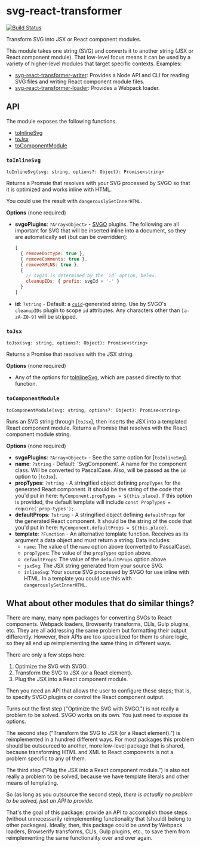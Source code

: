 # svg-react-transformer

[![Build Status](https://travis-ci.org/mapbox/svg-react-transformer.svg?branch=master)](https://travis-ci.org/mapbox/svg-react-transformer)

Transform SVG into JSX or React component modules.

This module takes one string (SVG) and converts it to another string (JSX or React component module).
That low-level focus means it can be used by a variety of higher-level modules that target specific contexts.
Examples:

- [svg-react-transformer-writer](https://github.com/mapbox/svg-react-transformer-writer): Provides a Node API and CLI for reading SVG files and writing React component module files.
- [svg-react-transformer-loader](https://github.com/mapbox/svg-react-transformer-loader): Provides a Webpack loader.

## API

The module exposes the following functions.

- [toInlineSvg]
- [toJsx]
- [toComponentModule]

### `toInlineSvg`

`toInlineSvg(svg: string, options?: Object): Promise<string>`

Returns a Promsie that resolves with your SVG processed by SVGO so that it is optimized and works inline with HTML.

You could use the result with `dangerouslySetInnerHTML`.

**Options** (none required)

- **svgoPlugins**: `?Array<Object>` - [SVGO](https://github.com/svg/svgo) plugins.
  The following are all important for SVG that will be inserted inline into a document, so they are automatically set (but can be overridden):
  ```js
  [
    { removeDoctype: true },
    { removeComments: true },
    { removeXMLNS: true },
    {
      // svgId is determined by the `id` option, below.
      cleanupIDs: { prefix: svgId + '-' }
    }
  ]
  ```
- **id**: `?string` - Default: a [`cuid`](https://github.com/ericelliott/cuid)-generated string.
  Use by SVGO's `cleanupIDs` plugin to scope `id` attributes.
  Any characters other than `[a-zA-Z0-9]` will be stripped.

### `toJsx`

`toJsx(svg: string, options?: Object): Promise<string>`

Returns a Promise that resolves with the JSX string.

**Options** (none required)

- Any of the options for [toInlineSvg], which are passed directly to that function.

### `toComponentModule`

`toComponentModule(svg: string, options?: Object): Promise<string>`

Runs an SVG string through [`toJsx`], then inserts the JSX into a templated React component module.
Returns a Promise that resolves with the React component module string.

**Options** (none required)

- **svgoPlugins**: `?Array<Object>` - See the same option for [`toInlineSvg`].
- **name**: `?string` - Default: 'SvgComponent'.
  A name for the component class.
  Will be converted to PascalCase.
  Also, will be passed as the `id` option to [`toJsx`].
- **propTypes**: `?string` - A stringified object defining `propTypes` for the generated React component.
  It should be the string of the code that you'd put in here: `MyComponent.propTypes = ${this.place}`.
  If this option is provided, the default template will include `const PropTypes = require('prop-types');`.
- **defaultProps**: `?string` - A stringified object defining `defaultProps` for the generated React component.
  It should be the string of the code that you'd put in here: `MyComponent.defaultProps = ${this.place}`.
- **template**: `?Function` - An alternative template function.
  Receives as its argument a data object and must return a string.
  Data includes:
  - `name`: The value of the `name` option above (converted to PascalCase).
  - `propTypes`: The value of the `propTypes` option above.
  - `defaultProps`: The value of the `defaultProps` option above.
  - `jsxSvg`: The JSX string generated from your source SVG.
  - `inlineSvg`: Your source SVG processed by SVGO for use inline with HTML.
    In a template you could use this with `dangerouslySetInnerHTML`.

## What about other modules that do similar things?

There are many, many npm packages for converting SVGs to React components.
Webpack loaders, Browserify transforms, CLIs, Gulp plugins, etc.
They are all addressing the same problem but formatting their output differently.
However, their APIs are too specialized for them to share logic, so they all end up reimplementing the same thing in different ways.

There are only a few steps here:
1. Optimize the SVG with SVGO.
2. Transform the SVG to JSX (or a React element).
3. Plug the JSX into a React component module.

Then you need an API that allows the user to configure these steps; that is, to specify SVGO plugins or control the React component output.

Turns out the first step ("Optimize the SVG with SVGO.") is not really a problem to be solved.
SVGO works on its own.
You just need to expose its options.

The second step ("Transform the SVG to JSX (or a React element).") is reimplemented in a hundred different ways.
For most packages this problem should be outsourced to another, more low-level package that is shared, because transforming HTML and XML to React components is not a problem specific to any of them.

The third step ("Plug the JSX into a React component module.") is also not really a problem to be solved, because we have template literals and other means of templating.

So (as long as you outsource the second step), *there is actually no problem to be solved, just an API to provide.*

That's the goal of this package: provide an API to accomplish those steps (without unnecessarily reimplementing functionality that (should) belong to other packages). Ideally, then, this package could be *used* by Webpack loaders, Browserify transforms, CLIs, Gulp plugins, etc., to save them from reimplementing the same functionality over and over again.


[toInlineSvg]: #toinlinesvg
[toJsx]: #tojsx
[toComponentModule]: #tocomponentmodule
